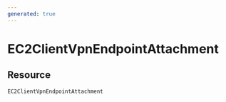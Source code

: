 ```yaml
---
generated: true
---
```


# EC2ClientVpnEndpointAttachment


## Resource

```text
EC2ClientVpnEndpointAttachment
```



